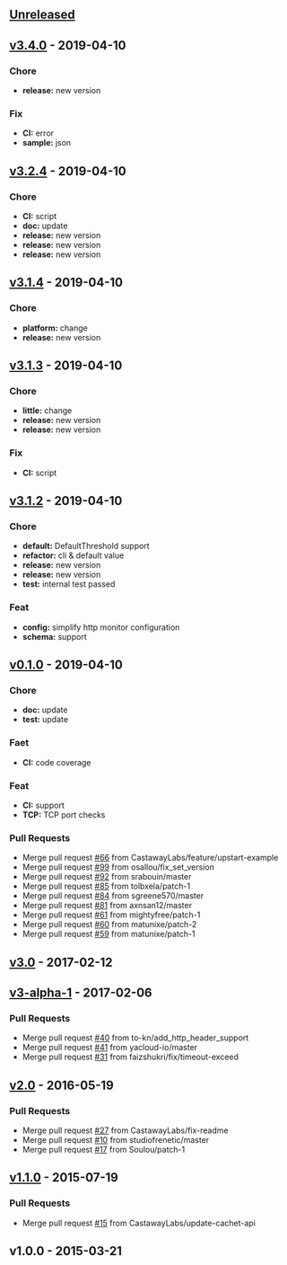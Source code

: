 <a name="unreleased"></a>
## [Unreleased]


<a name="v3.4.0"></a>
## [v3.4.0] - 2019-04-10
### Chore
- **release:** new version

### Fix
- **CI:** error
- **sample:** json


<a name="v3.2.4"></a>
## [v3.2.4] - 2019-04-10
### Chore
- **CI:** script
- **doc:** update
- **release:** new version
- **release:** new version
- **release:** new version


<a name="v3.1.4"></a>
## [v3.1.4] - 2019-04-10
### Chore
- **platform:** change
- **release:** new version


<a name="v3.1.3"></a>
## [v3.1.3] - 2019-04-10
### Chore
- **little:** change
- **release:** new version
- **release:** new version

### Fix
- **CI:** script


<a name="v3.1.2"></a>
## [v3.1.2] - 2019-04-10
### Chore
- **default:** DefaultThreshold support
- **refactor:** cli & default value
- **release:** new version
- **release:** new version
- **test:** internal test passed

### Feat
- **config:** simplify http monitor configuration
- **schema:** support


<a name="v0.1.0"></a>
## [v0.1.0] - 2019-04-10
### Chore
- **doc:** update
- **test:** update

### Faet
- **CI:** code coverage

### Feat
- **CI:** support
- **TCP:** TCP port checks

### Pull Requests
- Merge pull request [#66](https://github.com/Soontao/cachet-monitor/issues/66) from CastawayLabs/feature/upstart-example
- Merge pull request [#99](https://github.com/Soontao/cachet-monitor/issues/99) from osallou/fix_set_version
- Merge pull request [#92](https://github.com/Soontao/cachet-monitor/issues/92) from srabouin/master
- Merge pull request [#85](https://github.com/Soontao/cachet-monitor/issues/85) from tolbxela/patch-1
- Merge pull request [#84](https://github.com/Soontao/cachet-monitor/issues/84) from sgreene570/master
- Merge pull request [#81](https://github.com/Soontao/cachet-monitor/issues/81) from axnsan12/master
- Merge pull request [#61](https://github.com/Soontao/cachet-monitor/issues/61) from mightyfree/patch-1
- Merge pull request [#60](https://github.com/Soontao/cachet-monitor/issues/60) from matunixe/patch-2
- Merge pull request [#59](https://github.com/Soontao/cachet-monitor/issues/59) from matunixe/patch-1


<a name="v3.0"></a>
## [v3.0] - 2017-02-12

<a name="v3-alpha-1"></a>
## [v3-alpha-1] - 2017-02-06
### Pull Requests
- Merge pull request [#40](https://github.com/Soontao/cachet-monitor/issues/40) from to-kn/add_http_header_support
- Merge pull request [#41](https://github.com/Soontao/cachet-monitor/issues/41) from yacloud-io/master
- Merge pull request [#31](https://github.com/Soontao/cachet-monitor/issues/31) from faizshukri/fix/timeout-exceed


<a name="v2.0"></a>
## [v2.0] - 2016-05-19
### Pull Requests
- Merge pull request [#27](https://github.com/Soontao/cachet-monitor/issues/27) from CastawayLabs/fix-readme
- Merge pull request [#10](https://github.com/Soontao/cachet-monitor/issues/10) from studiofrenetic/master
- Merge pull request [#17](https://github.com/Soontao/cachet-monitor/issues/17) from Soulou/patch-1


<a name="v1.1.0"></a>
## [v1.1.0] - 2015-07-19
### Pull Requests
- Merge pull request [#15](https://github.com/Soontao/cachet-monitor/issues/15) from CastawayLabs/update-cachet-api


<a name="v1.0.0"></a>
## v1.0.0 - 2015-03-21

[Unreleased]: https://github.com/Soontao/cachet-monitor/compare/v3.4.0...HEAD
[v3.4.0]: https://github.com/Soontao/cachet-monitor/compare/v3.2.4...v3.4.0
[v3.2.4]: https://github.com/Soontao/cachet-monitor/compare/v3.1.4...v3.2.4
[v3.1.4]: https://github.com/Soontao/cachet-monitor/compare/v3.1.3...v3.1.4
[v3.1.3]: https://github.com/Soontao/cachet-monitor/compare/v3.1.2...v3.1.3
[v3.1.2]: https://github.com/Soontao/cachet-monitor/compare/v0.1.0...v3.1.2
[v0.1.0]: https://github.com/Soontao/cachet-monitor/compare/v3.0...v0.1.0
[v3.0]: https://github.com/Soontao/cachet-monitor/compare/v3-alpha-1...v3.0
[v3-alpha-1]: https://github.com/Soontao/cachet-monitor/compare/v2.0...v3-alpha-1
[v2.0]: https://github.com/Soontao/cachet-monitor/compare/v1.1.0...v2.0
[v1.1.0]: https://github.com/Soontao/cachet-monitor/compare/v1.0.0...v1.1.0
